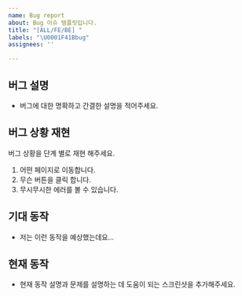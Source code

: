 ```yaml
---
name: Bug report
about: Bug 이슈 템플릿입니다.
title: "[ALL/FE/BE] "
labels: "\U0001F41Bbug"
assignees: ''

---
```


## 버그 설명
- 버그에 대한 명확하고 간결한 설명을 적어주세요.

## 버그 상황 재현
버그 상황을 단계 별로 재현 해주세요.
1. 어떤 페이지로 이동합니다.
2. 무슨 버튼을 클릭 합니다.
3. 무시무시한 에러를 볼 수 있습니다.

## 기대 동작
- 저는 이런 동작을 예상했는데요...

## 현재 동작
- 현재 동작 설명과 문제를 설명하는 데 도움이 되는 스크린샷을 추가해주세요.
